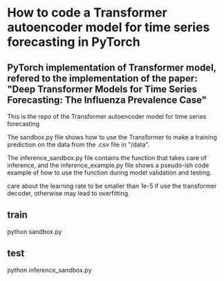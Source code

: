 # How to code a Transformer autoencoder model for time series forecasting in PyTorch
## PyTorch implementation of Transformer model, refered to the implementation of the paper: "Deep Transformer Models for Time Series Forecasting: The Influenza Prevalence Case"

This is the repo of the Transformer autoencoder model for time series forecasting

The sandbox.py file shows how to use the Transformer to make a training prediction on the data from the .csv file in "/data".

The inference_sandbox.py file contains the function that takes care of inference, and the inference_example.py file shows a pseudo-ish code example of how to use the function during model validation and testing. 

care about the learning rate to be smaller than 1e-5 if use the transformer decoder, otherwise may lead to overfitting.

## train
python sandbox.py

## test
python inference_sandbox.py